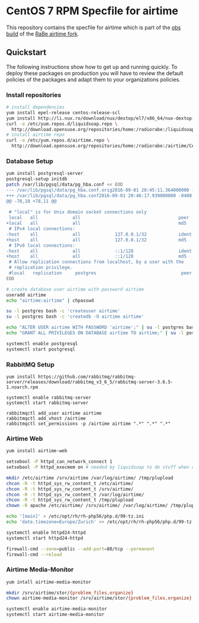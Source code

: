 # CentOS 7 RPM Specfile for airtime

This repository contains the specfile for airtime which is part of the [obs build](https://build.opensuse.org/project/show/home:radiorabe:airtime) of the
[RaBe airtime fork](https://github.com/radiorabe/airtime).

## Quickstart

The following instructions show how to get up and running quickly. To deploy these packages on production you will have to review
the default policies of the packages and adapt them to your organizations policies.

### Install repositories

```bash
# install dependencies
yum install epel-release centos-release-scl
yum install http://li.nux.ro/download/nux/dextop/el7/x86_64/nux-dextop-release-0-5.el7.nux.noarch.rpm
curl -o /etc/yum.repos.d/liquidsoap.repo \
  http://download.opensuse.org/repositories/home:/radiorabe:/liquidsoap/CentOS_7/home:radiorabe:liquidsoap.repo
# install airtime repo
curl -o /etc/yum.repos.d/airtime.repo \
  http://download.opensuse.org/repositories/home:/radiorabe:/airtime/CentOS_7/home:radiorabe:airtime.repo
```

### Database Setup

```bash
yum install postgresql-server
postgresql-setup initdb
patch /var/lib/pgsql/data/pg_hba.conf << EOD
--- /var/lib/pgsql/data/pg_hba.conf.orig2016-09-01 20:45:11.364000000 -0400
+++ /var/lib/pgsql/data/pg_hba.conf2016-09-01 20:46:17.939000000 -0400
@@ -78,10 +78,11 @@
 
 # "local" is for Unix domain socket connections only
 local   all             all                                     peer
+local   all             all                                     md5
 # IPv4 local connections:
-host    all             all             127.0.0.1/32            ident
+host    all             all             127.0.0.1/32            md5
 # IPv6 local connections:
-host    all             all             ::1/128                 ident
+host    all             all             ::1/128                 md5
 # Allow replication connections from localhost, by a user with the
 # replication privilege.
 #local   replication     postgres                                peer
EOD

# create database user airtime with password airtime
useradd airtime
echo "airtime:airtime" | chpasswd

su -l postgres bash -c 'createuser airtime'
su -l postgres bash -c 'createdb -O airtime airtime'

echo "ALTER USER airtime WITH PASSWORD 'airtime';" | su -l postgres bash -c psql
echo "GRANT ALL PRIVILEGES ON DATABASE airtime TO airtime;" | su -l postgres bash -c psql

systemctl enable postgresql
systemctl start postgresql
```

### RabbitMQ Setup

```
yum install https://github.com/rabbitmq/rabbitmq-server/releases/download/rabbitmq_v3_6_5/rabbitmq-server-3.6.5-1.noarch.rpm

systemctl enable rabbitmq-server
systemctl start rabbitmq-server

rabbitmqctl add_user airtime airtime
rabbitmqctl add_vhost /airtime
rabbitmqctl set_permissions -p /airtime airtime ".*" ".*" ".*"
```

### Airtime Web

```bash
yum install airtime-web

setsebool -P httpd_can_network_connect 1
setsebool -P httpd_execmem on # needed by liquidsoap to do stuff when called by php

mkdir /etc/airtime /srv/airtime /var/log/airtime/ /tmp/plupload
chcon -R -t httpd_sys_rw_content_t /etc/airtime/
chcon -R -t httpd_sys_rw_content_t /srv/airtime/
chcon -R -t httpd_sys_rw_content_t /var/log/airtime/
chcon -R -t httpd_sys_rw_content_t /tmp/plupload
chown -R apache /etc/airtime/ /srv/airtime/ /var/log/airtime/ /tmp/plupload

echo '[main]' > /etc/opt/rh/rh-php56/php.d/99-tz.ini
echo 'date.timezone=Europe/Zurich' >> /etc/opt/rh/rh-php56/php.d/99-tz.ini

systemctl enable httpd24-httpd
systemctl start httpd24-httpd

firewall-cmd --zone=public --add-port=80/tcp --permanent
firewall-cmd --reload
```

### Airtime Media-Monitor

```bash
yum intall airtime-media-monitor

mkdir /srv/airtime/stor/{problem_files,organize}
chown airtime-media-monitor /srv/airtime/stor/{problem_files,organize}

systemctl enable airtime-media-monitor
systemctl start airtime-media-monitor
```
